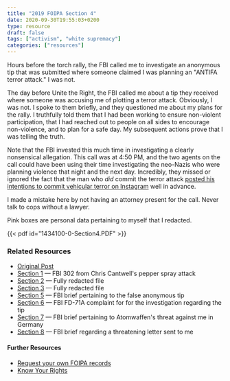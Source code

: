 ```yaml
---
title: "2019 FOIPA Section 4"
date: 2020-09-30T19:55:03+0200
type: resource
draft: false
tags: ["activism", "white supremacy"]
categories: ["resources"]
---
```


Hours before the torch rally, the FBI called me to investigate an anonymous tip that was submitted where someone claimed I was planning an "ANTIFA terror attack." I was not.

<!--more-->

The day before Unite the Right, the FBI called me about a tip they received where someone was accusing me of plotting a terror attack. Obviously, I was not. I spoke to them briefly, and they questioned me about my plans for the rally. I truthfully told them that I had been working to ensure non-violent participation, that I had reached out to people on all sides to encourage non-violence, and to plan for a safe day. My subsequent actions prove that I was telling the truth.

Note that the FBI invested this much time in investigating a clearly nonsensical allegation. This call was at 4:50 PM, and the two agents on the call could have been using their time investigating the neo-Nazis who were planning violence that night and the next day. Incredibly, they missed or ignored the fact that the man who _did_ commit the terror attack [posted his intentions to commit vehicular terror on Instagram](https://www.reuters.com/article/us-virginia-protests-idUSKCN1UA0TV) well in advance.

I made a mistake here by not having an attorney present for the call. Never talk to cops without a lawyer.

Pink boxes are personal data pertaining to myself that I redacted.

{{< pdf id="1434100-0-Section4.PDF" >}}

### Related Resources
- [Original Post](../my-fbi-records/)
- [Section 1](../2019-foipa-section-1/) — FBI 302 from Chris Cantwell's pepper spray attack
- [Section 2](../2019-foipa-section-2/) — Fully redacted file
- [Section 3](../2019-foipa-section-3/) — Fully redacted file
- [Section 5](../2019-foipa-section-5/) — FBI brief pertaining to the false anonymous tip
- [Section 6](../2019-foipa-section-6/) — FBI FD-71A complaint for for the investigation regarding the tip
- [Section 7](../2019-foipa-section-7/) — FBI brief pertaining to Atomwaffen's threat against me in Germany
- [Section 8](../2019-foipa-section-8/) — FBI brief regarding a threatening letter sent to me

#### Further Resources

- [Request your own FOIPA records](https://www.fbi.gov/services/information-management/foipa/requesting-fbi-records)
- [Know Your Rights](https://www.nlg.org/know-your-rights/)
